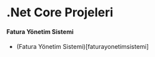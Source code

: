 # .Net Core Projeleri

#### Fatura Yönetim Sistemi ####
- (Fatura Yönetim Sistemi)[faturayonetimsistemi]
